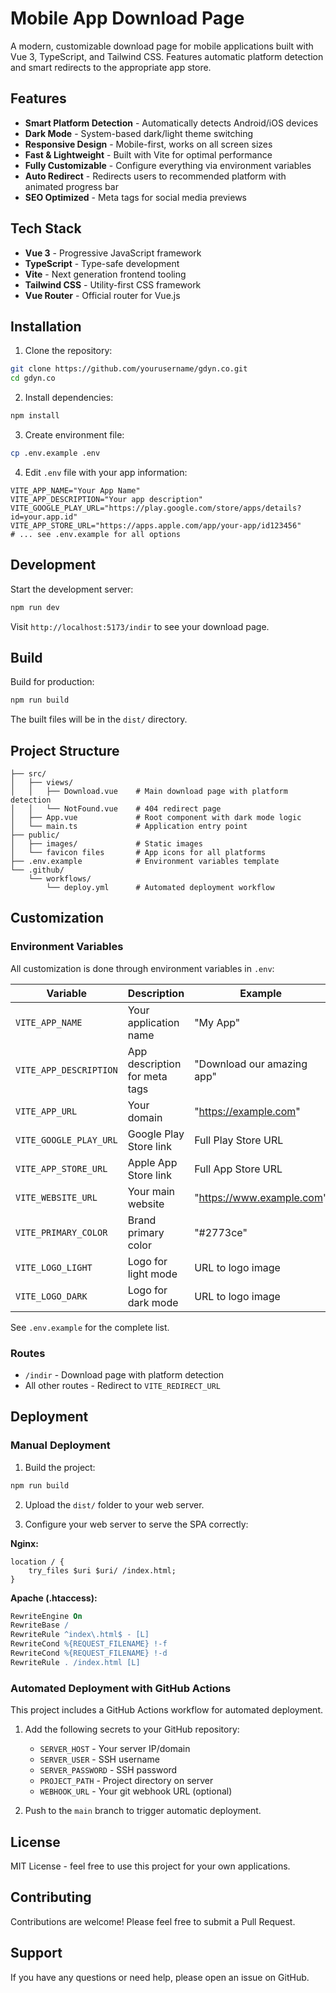 # Mobile App Download Page

A modern, customizable download page for mobile applications built with Vue 3, TypeScript, and Tailwind CSS. Features automatic platform detection and smart redirects to the appropriate app store.

## Features

-  **Smart Platform Detection** - Automatically detects Android/iOS devices
-  **Dark Mode** - System-based dark/light theme switching
-  **Responsive Design** - Mobile-first, works on all screen sizes
-  **Fast & Lightweight** - Built with Vite for optimal performance
-  **Fully Customizable** - Configure everything via environment variables
-  **Auto Redirect** - Redirects users to recommended platform with animated progress bar
-  **SEO Optimized** - Meta tags for social media previews

##  Tech Stack

- **Vue 3** - Progressive JavaScript framework
- **TypeScript** - Type-safe development
- **Vite** - Next generation frontend tooling
- **Tailwind CSS** - Utility-first CSS framework
- **Vue Router** - Official router for Vue.js

##  Installation

1. Clone the repository:
```bash
git clone https://github.com/yourusername/gdyn.co.git
cd gdyn.co
```

2. Install dependencies:
```bash
npm install
```

3. Create environment file:
```bash
cp .env.example .env
```

4. Edit `.env` file with your app information:
```env
VITE_APP_NAME="Your App Name"
VITE_APP_DESCRIPTION="Your app description"
VITE_GOOGLE_PLAY_URL="https://play.google.com/store/apps/details?id=your.app.id"
VITE_APP_STORE_URL="https://apps.apple.com/app/your-app/id123456"
# ... see .env.example for all options
```

## Development

Start the development server:
```bash
npm run dev
```

Visit `http://localhost:5173/indir` to see your download page.

## Build

Build for production:
```bash
npm run build
```

The built files will be in the `dist/` directory.

## Project Structure

```
├── src/
│   ├── views/
│   │   ├── Download.vue    # Main download page with platform detection
│   │   └── NotFound.vue    # 404 redirect page
│   ├── App.vue             # Root component with dark mode logic
│   └── main.ts             # Application entry point
├── public/
│   ├── images/             # Static images
│   └── favicon files       # App icons for all platforms
├── .env.example            # Environment variables template
└── .github/
    └── workflows/
        └── deploy.yml      # Automated deployment workflow
```

## Customization

### Environment Variables

All customization is done through environment variables in `.env`:

| Variable | Description | Example |
|----------|-------------|---------|
| `VITE_APP_NAME` | Your application name | "My App" |
| `VITE_APP_DESCRIPTION` | App description for meta tags | "Download our amazing app" |
| `VITE_APP_URL` | Your domain | "https://example.com" |
| `VITE_GOOGLE_PLAY_URL` | Google Play Store link | Full Play Store URL |
| `VITE_APP_STORE_URL` | Apple App Store link | Full App Store URL |
| `VITE_WEBSITE_URL` | Your main website | "https://www.example.com" |
| `VITE_PRIMARY_COLOR` | Brand primary color | "#2773ce" |
| `VITE_LOGO_LIGHT` | Logo for light mode | URL to logo image |
| `VITE_LOGO_DARK` | Logo for dark mode | URL to logo image |

See `.env.example` for the complete list.

### Routes

- `/indir` - Download page with platform detection
- All other routes - Redirect to `VITE_REDIRECT_URL`

## Deployment

### Manual Deployment

1. Build the project:
```bash
npm run build
```

2. Upload the `dist/` folder to your web server.

3. Configure your web server to serve the SPA correctly:

**Nginx:**
```nginx
location / {
    try_files $uri $uri/ /index.html;
}
```

**Apache (.htaccess):**
```apache
RewriteEngine On
RewriteBase /
RewriteRule ^index\.html$ - [L]
RewriteCond %{REQUEST_FILENAME} !-f
RewriteCond %{REQUEST_FILENAME} !-d
RewriteRule . /index.html [L]
```

### Automated Deployment with GitHub Actions

This project includes a GitHub Actions workflow for automated deployment.

1. Add the following secrets to your GitHub repository:
   - `SERVER_HOST` - Your server IP/domain
   - `SERVER_USER` - SSH username
   - `SERVER_PASSWORD` - SSH password
   - `PROJECT_PATH` - Project directory on server
   - `WEBHOOK_URL` - Your git webhook URL (optional)

2. Push to the `main` branch to trigger automatic deployment.

## License

MIT License - feel free to use this project for your own applications.

## Contributing

Contributions are welcome! Please feel free to submit a Pull Request.

## Support

If you have any questions or need help, please open an issue on GitHub.
